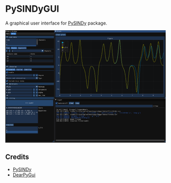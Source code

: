 
# PySINDyGUI

A graphical user interface for [PySINDy](https://github.com/dynamicslab/pysindy) package.

![Snapshot](./images/snapshot.png)

## Credits
- [PySINDy](https://github.com/dynamicslab/pysindy)
- [DearPyGui](https://github.com/hoffstadt/DearPyGui)